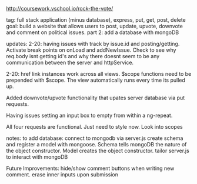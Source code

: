 http://coursework.vschool.io/rock-the-vote/

tag: full stack application (minus database), express, put, get, post, delete
goal: build a website that allows users to post, update, upvote, downvote and comment on political issues. 
part 2: add a database with mongoDB


updates:
2-20: having issues with track by issue.id and posting/getting. Activate break points on onLoad and addNewIssue. Check to see why req.body isnt getting id's and why there doesnt seem to be any communication between the server and httpService.

2-20: href link instances work across all views. $scope functions need to be prepended with $scope. The view automatically runs every time its pulled up.

Added downvote/upvote functionality that upates server database via put requests. 

Having issues setting an input box to empty from within a ng-repeat.

All four requests are functional. Just need to style now. Look into scopes

notes:
to add database: connect to mongodb via server.js
create schema and register a model with mongoose. Schema tells mongoDB the nature of the object constructor. Model creates the object constructor. 
tailor server.js to interact with mongoDB

Future Improvements:
hide/show comment buttons when writing new comment. 
erase inner inputs upon submission
